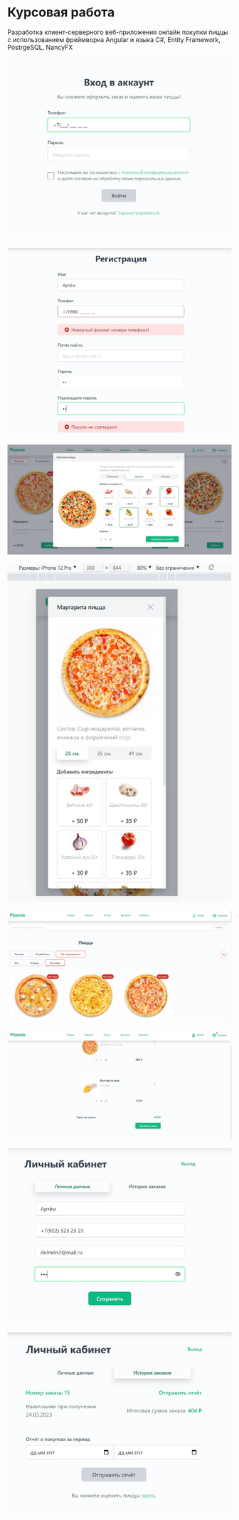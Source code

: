 # Курсовая работа

Разработка клиент-серверного веб-приложения онлайн покупки пиццы с использованием фреймворка Angular и языка C#, Entity Framework, PostrgeSQL, NancyFX

<img src="./markdown/login.jpg" >

<img style="display: block; margin: 20px auto;" src="./markdown/signup.jpg" >

<img style="display: block; margin: 20px auto;" src="./markdown/modal.jpg" >

<img style="display: block; margin: 20px auto;" src="./markdown/modal-mobile.jpg" >

<img style="display: block; margin: 20px auto;" src="./markdown/sort.jpg" >

<img style="display: block; margin: 20px auto;" src="./markdown/cart.jpg" >

<img style="display: block; margin: 20px auto;" src="./markdown/personal.jpg" >

<img style="display: block; margin: 20px auto;" src="./markdown/history.jpg" >

